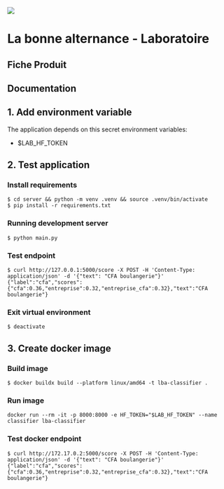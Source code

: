 ![](https://avatars1.githubusercontent.com/u/63645182?s=200&v=4)

# La bonne alternance - Laboratoire

## Fiche Produit

## Documentation

## 1. Add environment variable
The application depends on this secret environment variables:
- $LAB_HF_TOKEN

## 2. Test application
### Install requirements
```shell
$ cd server && python -m venv .venv && source .venv/bin/activate
$ pip install -r requirements.txt
```

### Running development server
```shell
$ python main.py
```

### Test endpoint
```shell
$ curl http://127.0.0.1:5000/score -X POST -H 'Content-Type: application/json' -d '{"text": "CFA boulangerie"}'
{"label":"cfa","scores":{"cfa":0.36,"entreprise":0.32,"entreprise_cfa":0.32},"text":"CFA boulangerie"}
```

### Exit virtual environment
```shell
$ deactivate
```

## 3. Create docker image
### Build image
```shell
$ docker buildx build --platform linux/amd64 -t lba-classifier .
```

### Run image
```shell
docker run --rm -it -p 8000:8000 -e HF_TOKEN="$LAB_HF_TOKEN" --name classifier lba-classifier
```

### Test docker endpoint
```shell
$ curl http://172.17.0.2:5000/score -X POST -H 'Content-Type: application/json' -d '{"text": "CFA boulangerie"}'
{"label":"cfa","scores":{"cfa":0.36,"entreprise":0.32,"entreprise_cfa":0.32},"text":"CFA boulangerie"}
```
